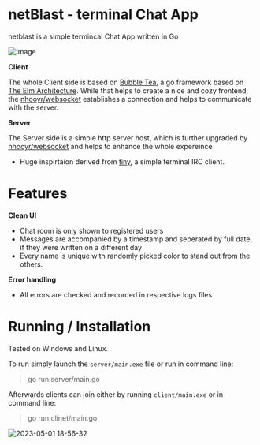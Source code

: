 # netBlast - terminal Chat App
netblast is a simple termincal Chat App written in Go

![image](https://user-images.githubusercontent.com/66695611/235474854-641b0229-f833-4c35-a3be-c7593da87641.png)

**Client**

The whole Client side is based on [Bubble Tea](https://github.com/charmbracelet/bubbletea), a go framework based on [The Elm Architecture](https://guide.elm-lang.org/architecture/).
While that helps to create a nice and cozy frontend, the [nhooyr/websocket](https://github.com/nhooyr/websocket) establishes a connection and helps to communicate with the server.

**Server**

The Server side is a simple http server host, which is further upgraded by [nhooyr/websocket](https://github.com/nhooyr/websocket) and helps to enhance the whole expereince

* Huge inspirtaion derived from [tiny](https://github.com/osa1/tiny), a simple terminal IRC client.

# Features
**Clean UI**
* Chat room is only shown to registered users
* Messages are accompanied by a timestamp and seperated by full date, if they were written on a different day
* Every name is unique with randomly picked color to stand out from the others.

**Error handling**
* All errors are checked and recorded in respective logs files

# Running / Installation
Tested on Windows and Linux.

To run simply launch the `server/main.exe` file or run in command line:  
>go run server/main.go

Afterwards clients can join either by running `client/main.exe` or in command line:
>go run clinet/main.go

![2023-05-01 18-56-32](https://user-images.githubusercontent.com/66695611/235483409-93815da2-ae86-4116-bdf8-f9f40704745d.gif)

